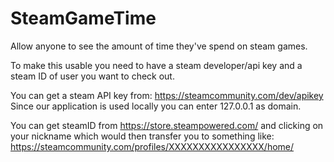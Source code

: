 # SteamGameTime
Allow anyone to see the amount of time they've spend on steam games.

To make this usable you need to have a steam developer/api key and a steam ID of user you want to check out.

You can get a steam API key from: https://steamcommunity.com/dev/apikey
Since our application is used locally you can enter 127.0.0.1 as domain.

You can get steamID from https://store.steampowered.com/ and clicking on your nickname
which would then transfer you to something like:
https://steamcommunity.com/profiles/XXXXXXXXXXXXXXXX/home/
